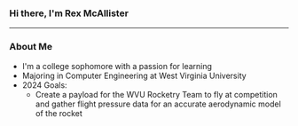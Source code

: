 ### Hi there, I'm Rex McAllister

---

### About Me
- I'm a college sophomore with a passion for learning
- Majoring in Computer Engineering at West Virginia University
- 2024 Goals:
    - Create a payload for the WVU Rocketry Team to fly at competition and gather flight pressure data for an accurate aerodynamic model of the rocket
